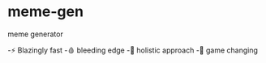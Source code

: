 # meme-gen

meme generator

-⚡ Blazingly fast
-🩸 bleeding edge
-🌱 holistic approach
-🤯 game changing
